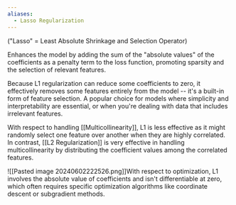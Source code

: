 ```yaml
---
aliases:
  - Lasso Regularization
---
```

("Lasso" = Least Absolute Shrinkage and Selection Operator)

Enhances the model by adding the sum of the "absolute values" of the coefficients as a penalty term to the loss function, promoting sparsity and the selection of relevant features.

Because L1 regularization can reduce some coefficients to zero, it effectively removes some features entirely from the model -- it's a built-in form of feature selection. A popular choice for models where simplicity and interpretability are essential, or when you're dealing with data that includes irrelevant features.

With respect to handling [[Multicollinearity]], L1 is less effective as it might randomly select one feature over another when they are highly correlated. In contrast, [[L2 Regularization]] is very effective in handling multicollinearity by distributing the coefficient values among the correlated features.

![[Pasted image 20240602222526.png]]With respect to optimization, L1 involves the absolute value of coefficients and isn't differentiable at zero, which often requires specific optimization algorithms like coordinate descent or subgradient methods.